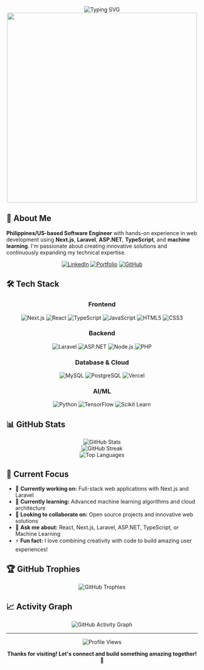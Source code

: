 <div align="center">
  <img src="https://readme-typing-svg.herokuapp.com?font=Fira+Code&size=32&duration=2800&pause=2000&color=A9FEF7&center=true&vCenter=true&width=940&lines=Hey+there!+I'm+Ron+Paragoso+%F0%9F%91%8B;Full-Stack+Developer+%F0%9F%9A%80;Machine+Learning+Enthusiast+%F0%9F%A4%96;Always+Learning+New+Technologies+%F0%9F%93%9A" alt="Typing SVG" />
</div>

<div align="center">
  <img src="https://user-images.githubusercontent.com/74038190/225813708-98b745f2-7d22-48cf-9150-083f1b00d6c9.gif" width="500">
</div>

## 🚀 About Me

**Philippines/US-based Software Engineer** with hands-on experience in web development using **Next.js**, **Laravel**, **ASP.NET**, **TypeScript**, and **machine learning**. I'm passionate about creating innovative solutions and continuously expanding my technical expertise.

<div align="center">
  
[![LinkedIn](https://img.shields.io/badge/LinkedIn-0077B5?style=for-the-badge&logo=linkedin&logoColor=white)](https://www.linkedin.com/in/ron-paragoso-a96b1724b/)
[![Portfolio](https://img.shields.io/badge/Portfolio-FF5722?style=for-the-badge&logo=google-chrome&logoColor=white)](https://ronparagoso.vercel.app/)
[![GitHub](https://img.shields.io/badge/GitHub-181717?style=for-the-badge&logo=github&logoColor=white)](https://github.com/rdeniele)

</div>

## 🛠️ Tech Stack

<div align="center">

### Frontend
![Next.js](https://img.shields.io/badge/Next.js-000000?style=for-the-badge&logo=next.js&logoColor=white)
![React](https://img.shields.io/badge/React-61DAFB?style=for-the-badge&logo=react&logoColor=black)
![TypeScript](https://img.shields.io/badge/TypeScript-3178C6?style=for-the-badge&logo=typescript&logoColor=white)
![JavaScript](https://img.shields.io/badge/JavaScript-F7DF1E?style=for-the-badge&logo=javascript&logoColor=black)
![HTML5](https://img.shields.io/badge/HTML5-E34F26?style=for-the-badge&logo=html5&logoColor=white)
![CSS3](https://img.shields.io/badge/CSS3-1572B6?style=for-the-badge&logo=css3&logoColor=white)

### Backend
![Laravel](https://img.shields.io/badge/Laravel-FF2D20?style=for-the-badge&logo=laravel&logoColor=white)
![ASP.NET](https://img.shields.io/badge/ASP.NET-512BD4?style=for-the-badge&logo=dotnet&logoColor=white)
![Node.js](https://img.shields.io/badge/Node.js-339933?style=for-the-badge&logo=node.js&logoColor=white)
![PHP](https://img.shields.io/badge/PHP-777BB4?style=for-the-badge&logo=php&logoColor=white)

### Database & Cloud
![MySQL](https://img.shields.io/badge/MySQL-4479A1?style=for-the-badge&logo=mysql&logoColor=white)
![PostgreSQL](https://img.shields.io/badge/PostgreSQL-336791?style=for-the-badge&logo=postgresql&logoColor=white)
![Vercel](https://img.shields.io/badge/Vercel-000000?style=for-the-badge&logo=vercel&logoColor=white)

### AI/ML
![Python](https://img.shields.io/badge/Python-3776AB?style=for-the-badge&logo=python&logoColor=white)
![TensorFlow](https://img.shields.io/badge/TensorFlow-FF6F00?style=for-the-badge&logo=tensorflow&logoColor=white)
![Scikit Learn](https://img.shields.io/badge/Scikit_Learn-F7931E?style=for-the-badge&logo=scikit-learn&logoColor=white)

</div>

## 📊 GitHub Stats

<div align="center">
  <img src="https://github-readme-stats.vercel.app/api?username=rdeniele&show_icons=true&theme=tokyonight&hide_border=true&count_private=true" alt="GitHub Stats" />
</div>

<div align="center">
  <img src="https://github-readme-streak-stats.herokuapp.com/?user=rdeniele&theme=tokyonight&hide_border=true" alt="GitHub Streak" />
</div>

<div align="center">
  <img src="https://github-readme-stats.vercel.app/api/top-langs/?username=rdeniele&layout=compact&theme=tokyonight&hide_border=true" alt="Top Languages" />
</div>

## 🎯 Current Focus

- 🔭 **Currently working on:** Full-stack web applications with Next.js and Laravel
- 🌱 **Currently learning:** Advanced machine learning algorithms and cloud architecture
- 👯 **Looking to collaborate on:** Open source projects and innovative web solutions
- 💬 **Ask me about:** React, Next.js, Laravel, ASP.NET, TypeScript, or Machine Learning
- ⚡ **Fun fact:** I love combining creativity with code to build amazing user experiences!

## 🏆 GitHub Trophies

<div align="center">
  <img src="https://github-profile-trophy.vercel.app/?username=rdeniele&theme=tokyonight&no-frame=true&margin-w=15" alt="GitHub Trophies" />
</div>

## 📈 Activity Graph

<div align="center">
  <img src="https://github-readme-activity-graph.vercel.app/graph?username=rdeniele&bg_color=1a1b27&color=38bdae&line=70a5fd&point=bf91f3&area=true&hide_border=true" alt="GitHub Activity Graph" />
</div>

---

<div align="center">
  <img src="https://komarev.com/ghpvc/?username=rdeniele&color=blueviolet&style=for-the-badge" alt="Profile Views" />
  
  **Thanks for visiting! Let's connect and build something amazing together! 🚀**
</div>
